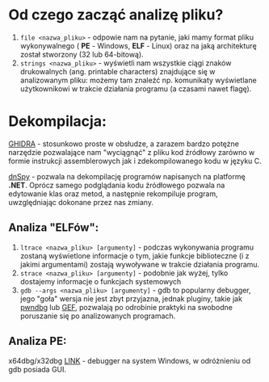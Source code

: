 # Od czego zacząć analizę pliku?
1. `file <nazwa_pliku>` - odpowie nam na pytanie, jaki mamy format pliku wykonywalnego 
( **PE** - Windows, **ELF** - Linux) oraz na jaką architekturę został stworzony (32 lub 64-bitową).
2. `strings <nazwa_pliku>` - wyświetli nam wszystkie ciągi znaków drukowalnych (ang. printable characters) znajdujące się w analizowanym pliku: możemy tam znaleźć np. komunikaty wyświetlane użytkownikowi w trakcie działania programu (a czasami nawet flagę).
# Dekompilacja:
[GHIDRA](https://ghidra-sre.org/) - stosunkowo proste w obsłudze, a zarazem bardzo potężne narzędzie pozwalające nam "wyciągnąć" z pliku kod źródłowy zarówno w formie instrukcji assemblerowych jak i zdekompilowanego kodu w języku C.
 
 [dnSpy](https://github.com/dnSpy/dnSpy) - pozwala na dekompilację programów napisanych na platformę **.NET**. Oprócz samego podglądania kodu źródłowego pozwala na edytowanie klas oraz metod, a następnie rekompiluje program, uwzględniając dokonane przez nas zmiany.
 
## Analiza "ELFów":
1. `ltrace <nazwa_pliku> [argumenty]` - podczas wykonywania programu zostaną wyświetlone informacje o tym, jakie funkcje biblioteczne (i z jakimi argumentami) zostają wywoływane w trakcie działania programu.
2.  `strace <nazwa_pliku> [argumenty]` - podobnie jak wyżej, tylko dostajemy informacje o funkcjach systemowych
3. `gdb --args <nazwa_pliku> [argumenty]` - gdb to popularny debugger, jego "goła" wersja nie jest zbyt przyjazna, jednak pluginy, takie jak [pwndbg](https://github.com/pwndbg/pwndbg) lub [GEF](https://github.com/hugsy/gef), pozwalają po odrobinie praktyki na swobodne poruszanie się po analizowanych programach.

## Analiza PE:
x64dbg/x32dbg [LINK](https://x64dbg.com/) - debugger na system Windows, w odróżnieniu od gdb posiada GUI.